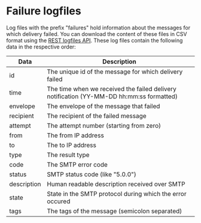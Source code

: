 # Failure logfiles

Log files with the prefix "failures" hold information about the messages
for which delivery failed. You can download the content of these files
in CSV format using the [REST logfiles API](rest-logfiles). These log files
contain the following data in the respective order:

| Data        | Description                                                                             |
| ----------- | --------------------------------------------------------------------------------------- |
| id          | The unique id of the message for which delivery failed                                  |
| time        | The time when we received the failed delivery notification (YY-MM-DD hh:mm:ss formatted)|
| envelope    | The envelope of the message that failed                                                 |
| recipient   | The recipient of the failed message                                                     |
| attempt     | The attempt number (starting from zero)                                                 |
| from        | The from IP address                                                                     |
| to          | The to IP address                                                                       |
| type        | The result type                                                                         |
| code        | The SMTP error code                                                                     |
| status      | SMTP status code (like "5.0.0")                                                         |
| description | Human readable description received over SMTP                                           |
| state       | State in the SMTP protocol during which the error occured                               |
| tags        | The tags of the message (semicolon separated)                                           |

